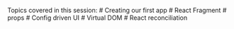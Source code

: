 Topics covered in this session:
           # Creating our first app
           #  React Fragment
           # props
           # Config driven UI
           # Virtual DOM
           # React reconciliation